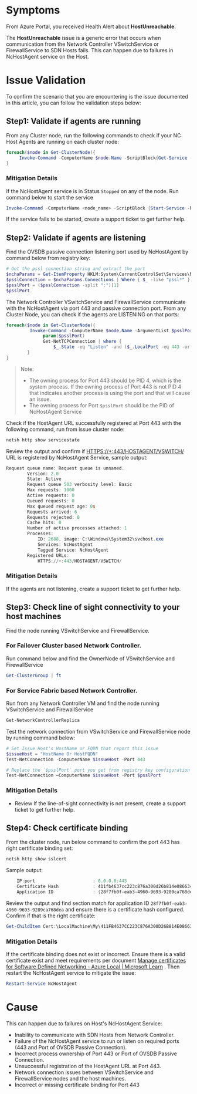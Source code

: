 # Symptoms
From Azure Portal, you received Health Alert about **HostUnreachable**.

The **HostUnreachable** issue is a generic error that occurs when communication from the Network Controller VSwitchService or FirewallService to SDN Hosts fails. This can happen due to failures in NcHostAgent service on the Host.

# Issue Validation

To confirm the scenario that you are encountering is the issue documented in this article, you can follow the validation steps below:

## Step1: Validate if agents are running
From any Cluster node, run the following commands to check if your NC Host Agents are running on each cluster node:

```Powershell
foreach($node in Get-ClusterNode){  
     Invoke-Command -ComputerName $node.Name -ScriptBlock{Get-Service -Name NcHostAgent}  
}
```

### Mitigation Details

If the NcHostAgent service is in Status `Stopped` on any of the node. Run command below to start the service

```Powershell
Invoke-Command -ComputerName <node_name> -ScriptBlock {Start-Service -Name NcHostAgent}
```
If the service fails to be started, create a support ticket to get further help.

## Step2: Validate if agents are listening
Find the OVSDB passive connection listening port used by NcHostAgent by command below from registry key:
```Powershell
# Get the pssl connection string and extract the port
$nchaParams = Get-ItemProperty HKLM:System\CurrentControlSet\Services\NcHostAgent\Parameters
$psslConnection = $nchaParams.Connections | Where { $_ -like "pssl*" }
$psslPort = ($psslConnection -split ":")[1]
$psslPort
``` 
      
The Network Controller VSwitchService and FirewallService communicate with the NcHostAgent via port 443 and passive connection port. From any Cluster Node, you can check if the agents are LISTENING on that ports:
```Powershell
foreach($node in Get-ClusterNode){  
         Invoke-Command -ComputerName $node.Name -ArgumentList $psslPort -ScriptBlock{  
              param($psslPort)
              Get-NetTCPConnection | where {  
                  $_.State -eq "Listen" -and ($_.LocalPort -eq 443 -or $_.LocalPort -eq $psslPort)} | ft
        }  
}  
```
      
> Note: 
> - The owning process for Port 443 should be PID 4, which is the system process. If the owning process of Port 443 is not PID 4 that indicates another process is using the port and that will cause an issue.
> - The owning process for Port `$psslPort` should be the PID of NcHostAgent Service

Check if the HostAgent URL successfully registered at Port 443 with the following command, run from issue cluster node:
```Powershell
netsh http show servicestate
```
Review the output and confirm if [HTTPS://+:443/HOSTAGENT/VSWITCH/](HTTPS://+:443/HOSTAGENT/VSWITCH/) URL is registered by NcHostAgent Service, sample output:
```Powershell
Request queue name: Request queue is unnamed.
        Version: 2.0
        State: Active
        Request queue 503 verbosity level: Basic
        Max requests: 1000
        Active requests: 0
        Queued requests: 0
        Max queued request age: 0s
        Requests arrived: 6
        Requests rejected: 0
        Cache hits: 0
        Number of active processes attached: 1
        Processes:
            ID: 2688, image: C:\Windows\System32\svchost.exe
            Services: NcHostAgent
            Tagged Service: NcHostAgent
        Registered URLs:
            HTTPS://+:443/HOSTAGENT/VSWITCH/
```

### Mitigation Details
If the agents are not listening, create a support ticket to get further help.

## Step3: Check line of sight connectivity to your host machines
Find the node running VSwitchService and FirewallService.
      
### For Failover Cluster based Network Controller. 
Run command below and find the OwnerNode of VSwitchService and FirewallService

```Powershell
Get-ClusterGroup | ft
```
      
### For Service Fabric based Network Controller.
Run from any Network Controller VM and find the node running VSwitchService and FirewallService

```Powershell
Get-NetworkControllerReplica
```
      
Test the network connection from VSwitchService and FirewallService node by running command below:
```Powershell
# Set Issue Host's HostName or FQDN that report this issue
$issueHost = "HostName Or HostFQDN"
Test-NetConnection -ComputerName $issueHost -Port 443

# Replace the `$psslPort` port you get from registry key configuration in Step2 for service fabric based Network Controller.
Test-NetConnection –ComputerName $issueHost -Port $psslPort
```

### Mitigation Details
* Review 
If the line-of-sight connectivity is not present, create a support ticket to get further help.

## Step4: Check certificate binding
From the cluster node, run below command to confirm the port 443 has right certificate binding set:
```Powershell
netsh http show sslcert
```
Sample output:

```Powershell
    IP:port                      : 0.0.0.0:443
    Certificate Hash             : 411fb4637cc223c876a300d26b814e086634c35c
    Application ID               : {28f7fb0f-eab3-4960-9693-9289ca768dea}
```
      
Review the output and find section match for application ID `28f7fb0f-eab3-4960-9693-9289ca768dea` and ensure there is a certificate hash configured. Confirm if that is the right certificate:

```Powershell
Get-ChildItem Cert:\LocalMachine\My\411FB4637CC223C876A300D26B814E086634C35C | fl *
```
### Mitigation Details

If the certificate binding does not exist or incorrect. Ensure there is a valid certificate exist and meet requirements per document [Manage certificates for Software Defined Networking - Azure Local | Microsoft Learn](https://learn.microsoft.com/en-us/azure/azure-local/manage/sdn-manage-certs#certificate-configuration-requirements) . Then restart the NcHostAgent service to mitigate the issue:

```Powershell
Restart-Service NcHostAgent
```

# Cause
This can happen due to failures on Host's NcHostAgent Service:
*   Inability to communicate with SDN Hosts from Network Controller.
*   Failure of the NcHostAgent service to run or listen on required ports (443 and Port of OVSDB Passive Connection).
*   Incorrect process ownership of Port 443 or Port of OVSDB Passive Connection.
*   Unsuccessful registration of the HostAgent URL at Port 443.
*   Network connection issues between VSwitchService and FirewallService nodes and the host machines.
*   Incorrect or missing certificate binding for Port 443

